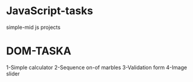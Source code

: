 # JavaScript-tasks
simple-mid js projects
# DOM-TASKA
1-Simple calculator
2-Sequence on-of marbles 
3-Validation form 
4-Image slider
